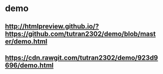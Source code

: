 # demo
http://htmlpreview.github.io/?https://github.com/tutran2302/demo/blob/master/demo.html
-

https://cdn.rawgit.com/tutran2302/demo/923d9696/demo.html
-
